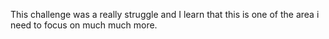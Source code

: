 This challenge was a really struggle and I learn that this is one of the area i need to focus on much much more.
